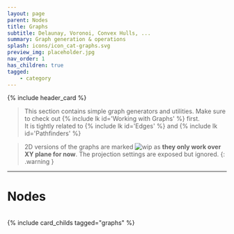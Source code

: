 ```yaml
---
layout: page
parent: Nodes
title: Graphs
subtitle: Delaunay, Voronoi, Convex Hulls, ...
summary: Graph generation & operations
splash: icons/icon_cat-graphs.svg
preview_img: placeholder.jpg
nav_order: 1
has_children: true
tagged:
    - category
---
```


{% include header_card %}

> This section contains simple graph generators and utilities. Make sure to check out {% include lk id='Working with Graphs' %} first.  
> It is tightly related to {% include lk id='Edges' %} and {% include lk id='Pathfinders' %}

> 2D versions of the graphs are marked ![wip](https://img.shields.io/badge/WIP-c8860e) as **they only work over XY plane for now**. The projection settings are exposed but ignored.
{: .warning }

---
# Nodes
<br>
{% include card_childs tagged="graphs" %}